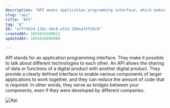 ```yaml
---
description: "API means application programming interface, which makes different technologies communicate. "
slug: "api"
title: "API"
tag: "A"
ID: "aff7d524-118c-49c8-afe3-289eaf4f1dc9"
createdAt: 1655816348621
updatedAt: 1655816690980

---
```

API stands for an application programming interface. They make it possible to talk about different technologies to each other. An API allows the sharing of data or functions of a digital product with another digital product. They provide a clearly defined interface to enable various components of larger applications to work together, and they can reduce the amount of code that is required. In other words, they serve as bridges between your components, even if they were developed by different companies.

![Api](https://lh4.googleusercontent.com/9dVlBr5ZmLjUmGjRZPv1kOTzMl1W9HkYl-e6_ZrHc9CMW4eko8039y3Vn1Me7mu4uefIJc8c6ATVCExOyJx7=w1294-h668)